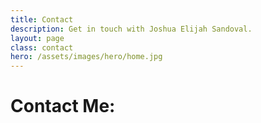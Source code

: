 ```yaml
---
title: Contact
description: Get in touch with Joshua Elijah Sandoval.
layout: page
class: contact
hero: /assets/images/hero/home.jpg
---
```


# Contact Me:
<span id="address" aria-label="Joshua Sandoval's email address."></span>